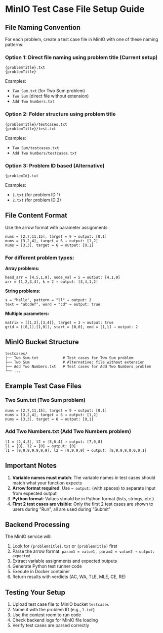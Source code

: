 # MinIO Test Case File Setup Guide

## File Naming Convention

For each problem, create a test case file in MinIO with one of these naming patterns:

### Option 1: Direct file naming using problem title (Current setup)
```
{problemTitle}.txt
{problemTitle}
```
Examples:
- `Two Sum.txt` (for Two Sum problem)
- `Two Sum` (direct file without extension)
- `Add Two Numbers.txt`

### Option 2: Folder structure using problem title
```
{problemTitle}/testcases.txt
{problemTitle}/test.txt
```
Examples:
- `Two Sum/testcases.txt`
- `Add Two Numbers/testcases.txt`

### Option 3: Problem ID based (Alternative)
```
{problemId}.txt
```
Examples:
- `1.txt` (for problem ID 1)
- `2.txt` (for problem ID 2)

## File Content Format

Use the arrow format with parameter assignments:

```
nums = [2,7,11,15], target = 9 → output: [0,1]
nums = [3,2,4], target = 6 → output: [1,2]
nums = [3,3], target = 6 → output: [0,1]
```

### For different problem types:

**Array problems:**
```
head_arr = [4,5,1,9], node_val = 5 → output: [4,1,9]
arr = [1,2,3,4], k = 2 → output: [3,4,1,2]
```

**String problems:**
```
s = "hello", pattern = "ll" → output: 2
text = "abcdef", word = "cd" → output: true
```

**Multiple parameters:**
```
matrix = [[1,2],[3,4]], target = 3 → output: true
grid = [[0,1],[1,0]], start = [0,0], end = [1,1] → output: 2
```

## MinIO Bucket Structure

```
testcases/
├── Two Sum.txt           # Test cases for Two Sum problem
├── Two Sum               # Alternative: file without extension
├── Add Two Numbers.txt   # Test cases for Add Two Numbers problem
└── ...
```

## Example Test Case Files

### Two Sum.txt (Two Sum problem)
```
nums = [2,7,11,15], target = 9 → output: [0,1]
nums = [3,2,4], target = 6 → output: [1,2]
nums = [3,3], target = 6 → output: [0,1]
```

### Add Two Numbers.txt (Add Two Numbers problem)
```
l1 = [2,4,3], l2 = [5,6,4] → output: [7,0,8]
l1 = [0], l2 = [0] → output: [0]
l1 = [9,9,9,9,9,9,9], l2 = [9,9,9,9] → output: [8,9,9,9,0,0,0,1]
```

## Important Notes

1. **Variable names must match**: The variable names in test cases should match what your function expects
2. **Arrow format required**: Use ` → output: ` (with spaces) to separate input from expected output
3. **Python format**: Values should be in Python format (lists, strings, etc.)
4. **First 2 test cases are visible**: Only the first 2 test cases are shown to users during "Run", all are used during "Submit"

## Backend Processing

The MinIO service will:
1. Look for `{problemTitle}.txt` or `{problemTitle}` first
2. Parse the arrow format: `param1 = value1, param2 = value2 → output: expected`
3. Extract variable assignments and expected outputs
4. Generate Python test runner code
5. Execute in Docker container
6. Return results with verdicts (AC, WA, TLE, MLE, CE, RE)

## Testing Your Setup

1. Upload test case file to MinIO bucket `testcases`
2. Name it with the problem ID (e.g., `1.txt`)
3. Use the contest room to run code
4. Check backend logs for MinIO file loading
5. Verify test cases are parsed correctly